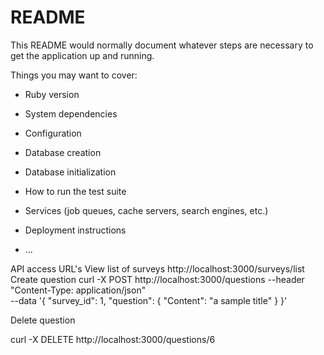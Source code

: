 # README

This README would normally document whatever steps are necessary to get the
application up and running.

Things you may want to cover:

* Ruby version

* System dependencies

* Configuration

* Database creation

* Database initialization

* How to run the test suite

* Services (job queues, cache servers, search engines, etc.)

* Deployment instructions

* ...

API access
URL's
View list of surveys
http://localhost:3000/surveys/list
Create question
curl -X POST http://localhost:3000/questions --header "Content-Type: application/json" \
--data '{
   "survey_id": 1,
    "question": {
      "Content": "a sample title"
    }
  }'

Delete question

curl -X DELETE http://localhost:3000/questions/6
